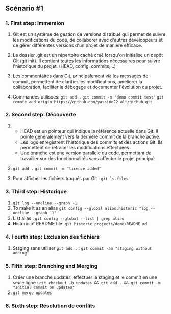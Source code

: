 ## Scénario #1

### 1. First step: Immersion
1) Git est un système de gestion de versions distribué qui permet de suivre les modifications du code, de collaborer avec d'autres développeurs et de gérer différentes versions d'un projet de manière efficace.

2) Le dossier .git est un répertoire caché créé lorsqu'on initialise un dépôt Git (git init). Il contient toutes les informations nécessaires pour suivre l'historique du projet. (HEAD, config, commits,...)

3) Les commentaires dans Git, principalement via les messages de commit, permettent de clarifier les modifications, améliorer la collaboration, faciliter le débogage et documenter l'évolution du projet.

4) Commandes utilisees: 
`git add .`
`git commit -m "demo commit test"`
`git remote add origin https://github.com/yassine22-alt/github.git`

### 2. Second step: Découverte

1) - HEAD est un pointeur qui indique la référence actuelle dans Git. Il pointe généralement vers la dernière commit de la branche active.
   - Les logs enregistrent l’historique des commits et des actions Git. Ils permettent de retracer les modifications effectuées.
   - Une branche est une version parallèle du code, permettant de     travailler sur des fonctionnalités sans affecter le projet principal.
2) `git add .`
`git commit -m "licence added"`

3) Pour afficher les fichiers traqués par Git : `git ls-files`


### 3. Third step: Historique
1) `git log --oneline --graph -1`
2) To make it as an alias `git config --global alias.historic "log --oneline --graph -1"`
3) List alias : `git config --global --list | grep alias`
4) Historic of README file: `git historic projects/demo/README.md`


### 4. Fourth step: Exclusion des fichiers
1) Staging sans utiliser `git add .` : `git commit -am "staging without adding"`


### 5. Fifth step: Branching and Merging
1) Créer une branche updates, effectuer le staging et le commit en une seule ligne : `git checkout -b updates && git add . && git commit -m "Initial commit on updates"` 
2) `git merge updates`


### 6. Sixth step: Résolution de conflits

